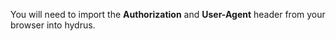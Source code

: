 You will need to import the **Authorization** and **User-Agent** header from your browser into hydrus.
